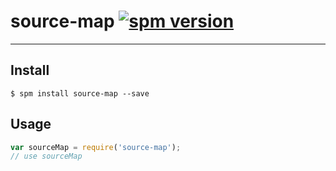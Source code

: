 # source-map [![spm version](http://spmjs.io/badge/source-map)](http://spmjs.io/package/source-map)

---



## Install

```
$ spm install source-map --save
```

## Usage

```js
var sourceMap = require('source-map');
// use sourceMap
```
